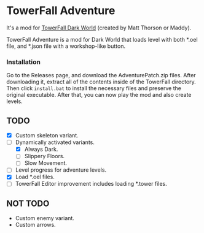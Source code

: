 # TowerFall Adventure
It's a mod for [TowerFall Dark World](http://www.towerfall-game.com/) (created by Matt Thorson or Maddy).

TowerFall Adventure is a mod for Dark World that loads level with both *.oel file, and *.json file with a workshop-like button.

### Installation
Go to the Releases page, and download the AdventurePatch.zip files. After downloading it, extract all of the contents
inside of the TowerFall directory. Then click `install.bat` to install the necessary files and preserve the original
executable. After that, you can now play the mod and also create levels.


## TODO

- [x] Custom skeleton variant.
- [ ] Dynamically activated variants.
  - [x] Always Dark.
  - [ ] Slippery Floors.
  - [ ] Slow Movement.
- [ ] Level progress for adventure levels.
- [x] Load *.oel files.
- [ ] TowerFall Editor improvement includes loading *.tower files.

## NOT TODO
+ Custom enemy variant.
+ Custom arrows.
